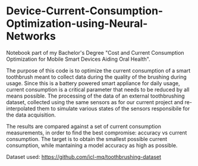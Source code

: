 # Device-Current-Consumption-Optimization-using-Neural-Networks

Notebook part of my Bachelor's Degree "Cost and Current Consumption Optimization for Mobile Smart Devices Aiding Oral Health".

The purpose of this code is to optimize the current consumption of a smart toothbrush meant to collect data during the quality of the brushing during usage. Since this is a battery powered smart appliance for daily usage, current consumption is a critical parameter that needs to be reduced by all means possible.
The processing of the data of an external toothbrushing dataset, collected using the same sensors as for our current project and re-interpolated them to simulate various states of the sensors responsibile for the data acquisition.

The results are compared against a set of current consumption measurements, in order to find the best compromise: accuracy vs current consumption. The target is to obtain the smallest possible current consumption, while mantaining a model accuracy as high as possible.

Dataset used: https://github.com/icl-mq/toothbrushing-dataset
